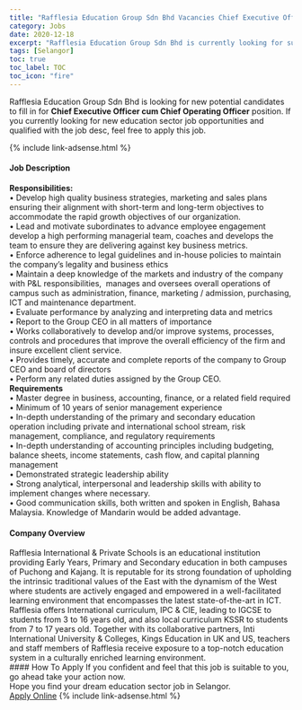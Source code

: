 ```yaml
---
title: "Rafflesia Education Group Sdn Bhd Vacancies Chief Executive Officer cum Chief Operating Officer" 
category: Jobs 
date: 2020-12-18 
excerpt: "Rafflesia Education Group Sdn Bhd is currently looking for suitable person to fill in the Chief Executive Officer cum Chief Operating Officer which positioned at Selangor" 
tags: [Selangor] 
toc: true 
toc_label: TOC 
toc_icon: "fire" 
--- 
```


<p>Rafflesia Education Group Sdn Bhd is looking for new potential candidates to fill in for <b>Chief Executive Officer cum Chief Operating Officer</b> position. If you currently looking for new education sector job opportunities and qualified with the job desc, feel free to apply this job.
</p>{% include link-adsense.html %} 
 <div><div><div><h4>Job Description</h4></div></div><div><div><span><div><div><div><strong>Responsibilities:</strong><br>&#8226; Develop high quality business strategies, marketing and sales plans ensuring their alignment with short-term and long-term objectives to accommodate the rapid growth objectives of our organization.<br>&#8226; Lead and motivate subordinates to advance employee engagement develop a high performing managerial team, coaches and develops the team to ensure they are delivering against key business metrics.<br>&#8226; Enforce adherence to legal guidelines and in-house policies to maintain the company&#8217;s legality and business ethics<br>&#8226; Maintain a deep knowledge of the markets and industry of the company<br>with P&amp;L responsibilities,&#160; manages and oversees overall operations of campus such as administration, finance, marketing / admission, purchasing, ICT and maintenance department.&#160;<br>&#8226; Evaluate performance by analyzing and interpreting data and metrics<br>&#8226; Report to the Group CEO in all matters of importance<br>&#8226; Works collaboratively to develop and/or improve systems, processes, controls and procedures that improve the overall efficiency of the firm and insure excellent client service.<br>&#8226; Provides timely, accurate and complete reports of the company to Group CEO and board of directors<br>&#8226; Perform any related duties assigned by the Group CEO.</div><div><strong>Requirements</strong></div><div>&#8226; Master degree in business, accounting, finance, or a related field required<br>&#8226; Minimum of 10 years of senior management experience<br>&#8226; In-depth understanding of the primary and secondary education operation including private and international school stream, risk management, compliance, and regulatory requirements<br>&#8226; In-depth understanding of accounting principles including budgeting, balance sheets, income statements, cash flow, and capital planning management<br>&#8226; Demonstrated strategic leadership ability<br>&#8226; Strong analytical, interpersonal and leadership skills with ability to implement changes where necessary.<br>&#8226; Good communication skills, both written and spoken in English, Bahasa Malaysia. Knowledge of Mandarin would be added advantage.</div></div></div></span></div></div></div> 
<div><div><div><h4>Company Overview</h4></div></div><div><div><span><div><div>
<div>
<div>
			Rafflesia International &amp; Private Schools is an educational institution providing Early Years, Primary and Secondary education in both campuses of Puchong and Kajang. It is reputable for its strong foundation of upholding the intrinsic traditional values of the East with the dynamism of the West where students are actively engaged and empowered in a well-facilitated learning environment that encompasses the latest state-of-the-art in ICT.</div>
<div>
			Rafflesia offers International curriculum,&#160;IPC &amp; CIE, leading to IGCSE to students from 3 to 16 years old, and also local curriculum KSSR to students from 7 to 17 years old.&#160;Together with its collaborative partners, Inti International University &amp; Colleges, Kings Education in UK and US, teachers and staff members of Rafflesia receive exposure to a top-notch education system in a culturally enriched learning environment.</div>
</div>
</div></div></span></div></div></div> 
#### How To Apply 
If you confident and feel that this job is suitable to you, go ahead take your action now. <br/> 
Hope you find your dream education sector job in Selangor. <br/> 
<a href="https://www.jobstreet.com.my/en/job/chief-executive-officer-cum-chief-operating-officer-4446096?jobId=jobstreet-my-job-4446096&sectionRank=7&token=0~aac43c59-a4d0-429a-b669-228f85dcaa41&fr=SRP%20View%20In%20New%20Ta" class="btn btn--info" target="_blank" rel="nofollow noopenner">Apply Online</a> 
{% include link-adsense.html %} 